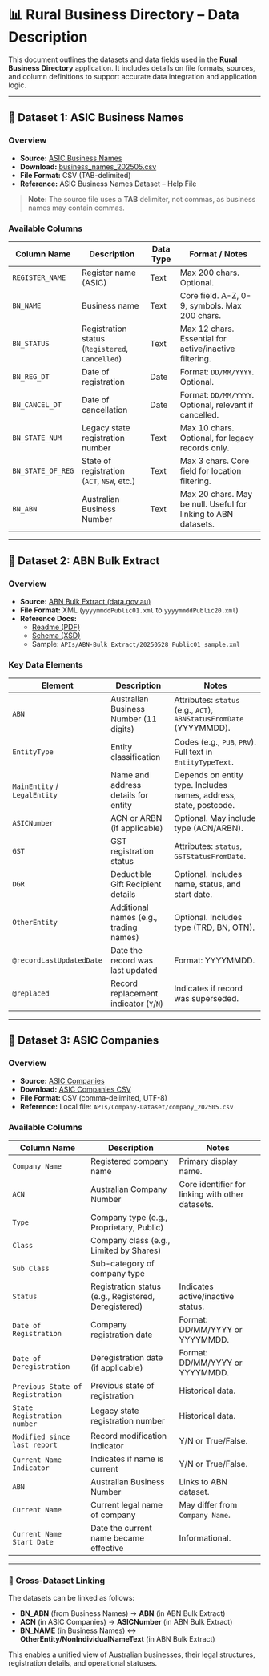 
# 📊 Rural Business Directory – Data Description

This document outlines the datasets and data fields used in the **Rural Business Directory** application. It includes details on file formats, sources, and column definitions to support accurate data integration and application logic.

---

## 📂 Dataset 1: ASIC Business Names

### Overview

- **Source:** [ASIC Business Names](https://data.gov.au/dataset/bc515135-4bb6-4d50-957a-3713709a76d3/details?q=business)
- **Download:** [business_names_202505.csv](https://data.gov.au/data/dataset/bc515135-4bb6-4d50-957a-3713709a76d3/resource/55ad4b1c-5eeb-44ea-8b29-d410da431be3/download/business_names_202505.csv)
- **File Format:** CSV (TAB-delimited)
- **Reference:** ASIC Business Names Dataset – Help File

> **Note:** The source file uses a **TAB** delimiter, not commas, as business names may contain commas.

### Available Columns

| Column Name       | Description                                                        | Data Type | Format / Notes                                                                                     |
|-------------------|--------------------------------------------------------------------|-----------|----------------------------------------------------------------------------------------------------|
| `REGISTER_NAME`    | Register name (ASIC)                                              | Text      | Max 200 chars. Optional.                                                                            |
| `BN_NAME`          | Business name                                                     | Text      | Core field. A-Z, 0-9, symbols. Max 200 chars.                                                       |
| `BN_STATUS`        | Registration status (`Registered`, `Cancelled`)                   | Text      | Max 12 chars. Essential for active/inactive filtering.                                              |
| `BN_REG_DT`        | Date of registration                                             | Date      | Format: `DD/MM/YYYY`. Optional.                                                                     |
| `BN_CANCEL_DT`     | Date of cancellation                                             | Date      | Format: `DD/MM/YYYY`. Optional, relevant if cancelled.                                              |
| `BN_STATE_NUM`     | Legacy state registration number                                 | Text      | Max 10 chars. Optional, for legacy records only.                                                    |
| `BN_STATE_OF_REG`  | State of registration (`ACT`, `NSW`, etc.)                       | Text      | Max 3 chars. Core field for location filtering.                                                     |
| `BN_ABN`           | Australian Business Number                                       | Text      | Max 20 chars. May be null. Useful for linking to ABN datasets.                                      |

---

## 📂 Dataset 2: ABN Bulk Extract

### Overview

- **Source:** [ABN Bulk Extract (data.gov.au)](https://data.gov.au/data/dataset/abn-bulk-extract)
- **File Format:** XML (`yyyymmddPublic01.xml` to `yyyymmddPublic20.xml`)
- **Reference Docs:**  
  - [Readme (PDF)](APIs/ABN-Bulk_Extract/readme-abnbulkextract.pdf)  
  - [Schema (XSD)](APIs/ABN-Bulk_Extract/schema-bulkextract.xsd)  
  - Sample: `APIs/ABN-Bulk_Extract/20250528_Public01_sample.xml`

### Key Data Elements

| Element           | Description                                                          | Notes                                                                                  |
|-------------------|----------------------------------------------------------------------|----------------------------------------------------------------------------------------|
| `ABN`             | Australian Business Number (11 digits)                               | Attributes: `status` (e.g., `ACT`), `ABNStatusFromDate` (YYYYMMDD).                     |
| `EntityType`      | Entity classification                                                | Codes (e.g., `PUB`, `PRV`). Full text in `EntityTypeText`.                             |
| `MainEntity` / `LegalEntity` | Name and address details for entity                    | Depends on entity type. Includes names, address, state, postcode.                      |
| `ASICNumber`      | ACN or ARBN (if applicable)                                          | Optional. May include type (ACN/ARBN).                                                |
| `GST`             | GST registration status                                              | Attributes: `status`, `GSTStatusFromDate`.                                             |
| `DGR`             | Deductible Gift Recipient details                                    | Optional. Includes name, status, and start date.                                        |
| `OtherEntity`     | Additional names (e.g., trading names)                               | Optional. Includes type (TRD, BN, OTN).                                                |
| `@recordLastUpdatedDate` | Date the record was last updated                             | Format: YYYYMMDD.                                                                      |
| `@replaced`       | Record replacement indicator (`Y`/`N`)                               | Indicates if record was superseded.                                                     |

---

## 📂 Dataset 3: ASIC Companies

### Overview

- **Source:** [ASIC Companies](https://data.gov.au/data/dataset/asic-companies/resource/5c3914e6-413e-4a2c-b890-bf8efe3eabf2)
- **Download:** [ASIC Companies CSV](https://data.gov.au/data/datastore/dump/5c3914e6-413e-4a2c-b890-bf8efe3eabf2?bom=True)
- **File Format:** CSV (comma-delimited, UTF-8)
- **Reference:** Local file: `APIs/Company-Dataset/company_202505.csv`

### Available Columns

| Column Name                  | Description                                               | Notes                                                   |
|-----------------------------|-----------------------------------------------------------|---------------------------------------------------------|
| `Company Name`              | Registered company name                                   | Primary display name.                                   |
| `ACN`                       | Australian Company Number                                 | Core identifier for linking with other datasets.        |
| `Type`                      | Company type (e.g., Proprietary, Public)                  |                                                         |
| `Class`                     | Company class (e.g., Limited by Shares)                   |                                                         |
| `Sub Class`                 | Sub-category of company type                              |                                                         |
| `Status`                    | Registration status (e.g., Registered, Deregistered)       | Indicates active/inactive status.                       |
| `Date of Registration`      | Company registration date                                 | Format: DD/MM/YYYY or YYYYMMDD.                         |
| `Date of Deregistration`    | Deregistration date (if applicable)                        | Format: DD/MM/YYYY or YYYYMMDD.                         |
| `Previous State of Registration` | Previous state of registration                          | Historical data.                                        |
| `State Registration number` | Legacy state registration number                          | Historical data.                                        |
| `Modified since last report` | Record modification indicator                             | Y/N or True/False.                                      |
| `Current Name Indicator`    | Indicates if name is current                              | Y/N or True/False.                                      |
| `ABN`                       | Australian Business Number                                 | Links to ABN dataset.                                   |
| `Current Name`              | Current legal name of company                             | May differ from `Company Name`.                         |
| `Current Name Start Date`   | Date the current name became effective                     | Informational.                                          |

---

### 🔗 Cross-Dataset Linking

The datasets can be linked as follows:
- **BN_ABN** (from Business Names) → **ABN** (in ABN Bulk Extract)
- **ACN** (in ASIC Companies) → **ASICNumber** (in ABN Bulk Extract)
- **BN_NAME** (in Business Names) ↔ **OtherEntity/NonIndividualNameText** (in ABN Bulk Extract)

This enables a unified view of Australian businesses, their legal structures, registration details, and operational statuses.
